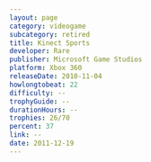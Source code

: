 ```yaml
---
layout: page
category: videogame
subcategory: retired
title: Kinect Sports
developer: Rare
publisher: Microsoft Game Studios
platform: Xbox 360
releaseDate: 2010-11-04
howlongtobeat: 22
difficulty: --
trophyGuide: --
durationHours: --
trophies: 26/70
percent: 37
link: --
date: 2011-12-19
---
```

